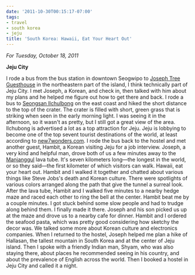 ```yaml
---
date: '2011-10-30T00:15:17-07:00'
tags:
- travel
- south korea
- jeju
title: 'South Korea: Hawaii, Eat Your Heart Out'
---
```


*For Tuesday, October 18, 2011*

**Jeju City**

I rode a bus from the bus station in downtown Seogwipo to [Joseph Tree Guesthouse](https://www.hostelworld.com/hosteldetails.php/Joseph-Tree-Guesthouse/Jeju-Island/52510) in the northeastern part of the island, I think technically part of Jeju City. I met Joseph, a Korean, and check in, then talked with him about my plans and he helped me figure out how to get there and back. I rode a bus to [Seongsan Ilchulbong](https://en.wikipedia.org/wiki/Seongsan_Ilchulbong) on the east coast and hiked the short distance to the top of the crater. The crater is filled with short, green grass that is striking when seen in the early morning light. I was seeing it in the afternoon, so it wasn't as pretty, but I still got a great view of the area. Ilchubong is advertised a lot as a top attraction for Jeju. Jeju is lobbying to become one of the top sevent tourist destinations of the world, at least according to [new7wonders.com](https://www.new7wonders.com/vote-2?lang=en). I rode the bus back to the hostel and met another guest, Hambit, a Korean visiting Jeju for a job interview. Joseph, a very kind and helpful man, drove both of us a few minutes away to the [Manjanggul](https://en.wikipedia.org/wiki/Manjanggul) lava tube. It's seven kilometers long&mdash;the longest in the world, or so they said&mdash;the first kilometer of which visitors can walk. Hawaii, eat your heart out. Hambit and I walked it together and chatted about various things like Steve Jobs's death and Korean culture. There were spotlights of various colors arranged along the path that give the tunnel a surreal look. After the lava tube, Hambit and I walked five minutes to a nearby hedge maze and raced each other to ring the bell at the center. Hambit beat me by a couple minutes. I got stuck behind some slow people and had to trudge along behind them. I finally made it there. Joseph and his son picked us up at the maze and drove us to a nearby cafe for dinner. Hambit and I ordered the seafood pasta, which was pretty good considering how sketchy the decor was. We talked some more about Korean culture and electronics companies. When I returned to the hostel, Joseph helped me plan a hike of Hallasan, the tallest mountain in South Korea and at the center of Jeju island. Then I spoke with a friendly Indian man, Shyam, who was also staying there, about places he recommended seeing in his country, and about the prevalence of English across the world. Then I booked a hostel in Jeju City and called it a night.
